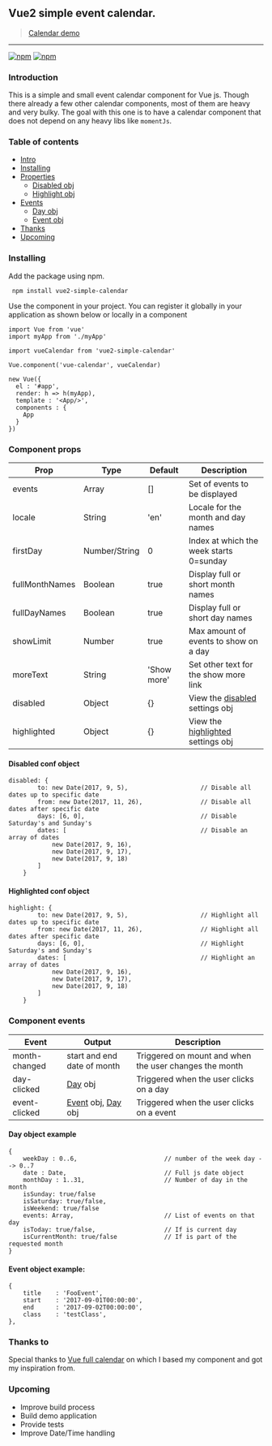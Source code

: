 ## Vue2 simple event calendar.
> [Calendar demo](https://trekels.github.io/vue2-calendar/)
------------------------------

[![npm](https://img.shields.io/npm/v/vue2-simple-calendar.svg?maxAge=2592000?style=flat-square)]()
[![npm](https://img.shields.io/npm/dt/vue2-simple-calendar.svg?maxAge=2592000?style=flat-square)]()

### Introduction

This is a simple and small event calendar component for Vue js. Though there already a few other
calendar components, most of them are heavy and very bulky. The goal with this one is to have a calendar
component that does not depend on any heavy libs like `momentJs`.

### Table of contents

  * [Intro](#introduction)
  * [Installing](#installing)
  * [Properties](#component-props)
    * [Disabled obj](#disabled-conf-object)
    * [Highlight obj](#highlighted-conf-object)
  * [Events](#component-events)
    * [Day obj](#day-object-example)
    * [Event obj](#event-object-example)
  * [Thanks](#thanks-to)
  * [Upcoming](#upcoming)

### Installing

Add the package using npm.

```
 npm install vue2-simple-calendar
```

Use the component in your project. You can register it globally in your application as shown below or locally in a component

```
import Vue from 'vue'
import myApp from './myApp'

import vueCalendar from 'vue2-simple-calendar'

Vue.component('vue-calendar', vueCalendar)

new Vue({
  el : '#app',
  render: h => h(myApp),
  template : '<App/>',
  components : {
    App
  }
})
```

### Component props

| Prop                  | Type            | Default     | Description                                                   |
|-----------------------|-----------------|-------------|---------------------------------------------------------------|
| events                | Array           | []          | Set of events to be displayed                                 |
| locale                | String          | 'en'        | Locale for the month and day names                            |
| firstDay              | Number/String   | 0           | Index at which the week starts 0=sunday                       |
| fullMonthNames        | Boolean         | true        | Display full or short month names                             |
| fullDayNames          | Boolean         | true        | Display full or short day names                               |
| showLimit             | Number          | true        | Max amount of events to show on a day                         |
| moreText              | String          | 'Show more' | Set other text for the show more link                         |
| disabled              | Object          | {}          | View the [disabled](#disabled-conf-object) settings obj       |
| highlighted           | Object          | {}          | View the [highlighted](#highlighted-conf-object) settings obj |

#### Disabled conf object
```
disabled: {
        to: new Date(2017, 9, 5),                    // Disable all dates up to specific date
        from: new Date(2017, 11, 26),                // Disable all dates after specific date
        days: [6, 0],                                // Disable Saturday's and Sunday's
        dates: [                                     // Disable an array of dates
            new Date(2017, 9, 16),
            new Date(2017, 9, 17),
            new Date(2017, 9, 18)
        ]
    }
```

#### Highlighted conf object
```
highlight: {
        to: new Date(2017, 9, 5),                    // Highlight all dates up to specific date
        from: new Date(2017, 11, 26),                // Highlight all dates after specific date
        days: [6, 0],                                // Highlight Saturday's and Sunday's
        dates: [                                     // Highlight an array of dates
            new Date(2017, 9, 16),
            new Date(2017, 9, 17),
            new Date(2017, 9, 18)
        ]
    }
```

### Component events

| Event                  | Output                                                             | Description                                             |
|------------------------|--------------------------------------------------------------------|---------------------------------------------------------|
| month-changed          | start and end date of month                                        | Triggered on mount and when the user changes the month  |
| day-clicked            | [Day](#day-object-example) obj                                     | Triggered when the user clicks on a day                 |
| event-clicked          | [Event](#event-object-example) obj, [Day](#day-object-example) obj | Triggered when the user clicks on a event               |

#### Day object example
```
{
    weekDay : 0..6,                        // number of the week day --> 0..7
    date : Date,                           // Full js date object
    monthDay : 1..31,                      // Number of day in the month
    isSunday: true/false
    isSaturday: true/false,
    isWeekend: true/false
    events: Array,                         // List of events on that day
    isToday: true/false,                   // If is current day
    isCurrentMonth: true/false             // If is part of the requested month
}
```

#### Event object example:
```
{
    title    : 'FooEvent',
    start    : '2017-09-01T00:00:00',
    end      : '2017-09-02T00:00:00',
    class    : 'testClass',
},
```

### Thanks to

Special thanks to [Vue full calendar](https://github.com/Wanderxx/vue-fullcalendar) on which I based my component and got
my inspiration from.

### Upcoming

 - Improve build process
 - Build demo application
 - Provide tests
 - Improve Date/Time handling
